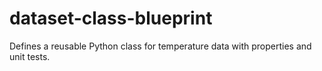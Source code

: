 # dataset-class-blueprint
Defines a reusable Python class for temperature data with properties and unit tests.
